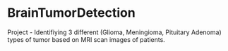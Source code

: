 # BrainTumorDetection
Project - 
Identifiying 3 different (Glioma, Meningioma, Pituitary Adenoma) types of tumor based on MRI scan images of patients.


# 
